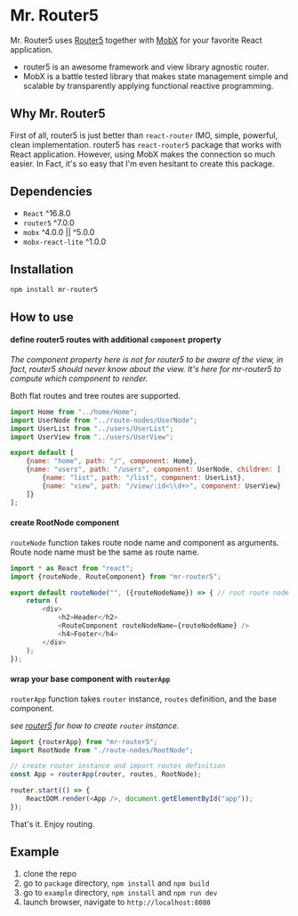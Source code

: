 # Mr. Router5

Mr. Router5 uses [Router5](https://router5.js.org) together with [MobX](https://mobx.js.org) for your favorite React application.

- router5 is an awesome framework and view library agnostic router.
- MobX is a battle tested library that makes state management simple and scalable by transparently applying functional reactive programming.


## Why Mr. Router5

First of all, router5 is just better than `react-router` IMO, simple, powerful, clean implementation. router5 has `react-router5` package that works with React application. However, using MobX makes the connection so much easier. In Fact, it's so easy that I'm even hesitant to create this package.


## Dependencies

- `React` ^16.8.0
- `router5` ^7.0.0
- `mobx` ^4.0.0 || ^5.0.0
- `mobx-react-lite` ^1.0.0


## Installation
`npm install mr-router5`


## How to use

#### define router5 routes with additional `component` property

*The component property here is not for router5 to be aware of the view, in fact, router5 should never know about the view. It's here for mr-router5 to compute which component to render.*

Both flat routes and tree routes are supported.

```js
import Home from "../home/Home";
import UserNode from "../route-nodes/UserNode";
import UserList from "../users/UserList";
import UserView from "../users/UserView";

export default [
    {name: "home", path: "/", component: Home},
    {name: "users", path: "/users", component: UserNode, children: [
        {name: "list", path: "/list", component: UserList},
        {name: "view", path: "/view/:id<\\d+>", component: UserView}
    ]}
];

```

#### create RootNode component

`routeNode` function takes route node name and component as arguments.  
Route node name must be the same as
route name.

```js
import * as React from "react";
import {routeNode, RouteComponent} from "mr-router5";

export default routeNode("", ({routeNodeName}) => { // root route node
    return (
        <div>
            <h2>Header</h2>
            <RouteComponent routeNodeName={routeNodeName} />
            <h4>Footer</h4>
        </div>
    );
});
```

#### wrap your base component with `routerApp`

`routerApp` function takes `router` instance, `routes` definition, and the base component.

*see [router5](https://router5.js.org/guides/defining-routes) for how to create `router` instance.*

```js
import {routerApp} from "mr-router5";
import RootNode from "./route-nodes/RootNode";

// create router instance and import routes definition
const App = routerApp(router, routes, RootNode);

router.start(() => {
    ReactDOM.render(<App />, document.getElementById("app"));
});
```

That's it. Enjoy routing.


## Example

1. clone the repo
1. go to `package` directory, `npm install` and `npm build`
1. go to `example` directory, `npm install` and `npm run dev`
1. launch browser, navigate to `http://localhost:8080`
